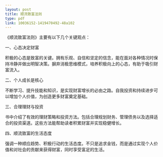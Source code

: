 ```yaml
---
layout: post
title: 顺流致富法则
type: pdf
link: 10036152-1419470492-48a102
---
```


《顺流致富法则》主要有以下几个关键观点：

一、心态决定财富

积极的心态是致富的关键。拥有乐观、自信和坚定的信念，能在面对各种情况时保持冷静并做出明智决策。摒弃消极思维模式，培养积极向上的心态，有助于吸引财富流入。

二、个人成长是核心

不断学习、提升技能和知识，是实现财富增长的必由之路。自我投资和持续进步可以增加个人价值，为创造更多财富奠定基础。

三、合理理财与投资

书中介绍了有效的理财策略和投资方法。包括合理规划财务、管理债务以及选择适合的投资渠道。这些方法能帮助读者积累财富并实现稳健增长。

四、顺流致富的生活态度

强调一种顺应趋势、积极行动的生活态度。不只是追求金钱，而是通过实现个人价值和对社会的贡献来获得财富，同时享受富足的生活。